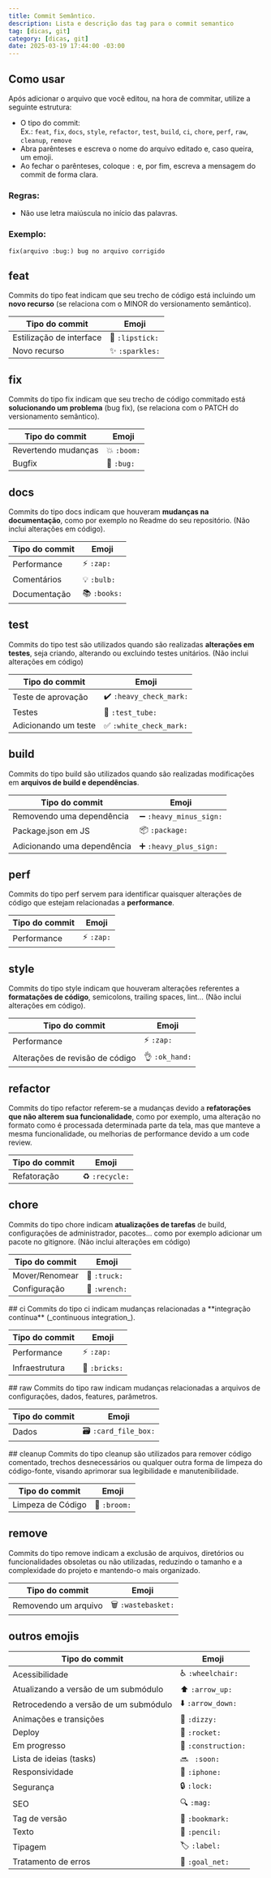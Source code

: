 ```yaml
---
title: Commit Semântico.
description: Lista e descrição das tag para o commit semantico
tag: [dicas, git]
category: [dicas, git]
date: 2025-03-19 17:44:00 -03:00
---
```


## Como usar  
Após adicionar o arquivo que você editou, na hora de commitar, utilize a seguinte estrutura:  

- O tipo do commit:  
  Ex.: `feat`, `fix`, `docs`, `style`, `refactor`, `test`, `build`, `ci`, `chore`, `perf`, `raw`, `cleanup`, `remove`  
- Abra parênteses e escreva o nome do arquivo editado e, caso queira, um emoji.  
- Ao fechar o parênteses, coloque `:` e, por fim, escreva a mensagem do commit de forma clara.  

### Regras:  
- Não use letra maiúscula no início das palavras.  

### Exemplo:  

```
fix(arquivo :bug:) bug no arquivo corrigido
```

## feat

Commits do tipo feat indicam que seu trecho de código está incluindo um **novo recurso** (se relaciona com o MINOR do
versionamento semântico).

<table>
    <thead>
        <tr>
            <th>Tipo do commit</th>
            <th>Emoji</th>
        </tr>
    </thead>
    <tbody>
        <tr>
            <td>Estilização de interface</td>
            <td>💄 <code>:lipstick:</code></td>
        </tr>
        <tr>
            <td>Novo recurso</td>
            <td>✨ <code>:sparkles:</code></td>
        </tr>
    </tbody>
</table>

## fix

Commits do tipo fix indicam que seu trecho de código commitado está **solucionando um problema** (bug fix), (se
relaciona com o PATCH do versionamento semântico).

<table>
    <thead>
        <tr>
            <th>Tipo do commit</th>
            <th>Emoji</th>
        </tr>
    </thead>
    <tbody>
        <tr>
            <td>Revertendo mudanças</td>
            <td>💥 <code>:boom:</code></td>
        </tr>
        <tr>
            <td>Bugfix</td>
            <td>🐛 <code>:bug:</code></td>
        </tr>
    </tbody>
</table>

## docs

Commits do tipo docs indicam que houveram **mudanças na documentação**, como por exemplo no Readme do seu repositório.
(Não inclui alterações em código).

<table>
    <thead>
        <tr>
            <th>Tipo do commit</th>
            <th>Emoji</th>
        </tr>
    </thead>
    <tbody>
        <tr>
            <td>Performance</td>
            <td>⚡ <code>:zap:</code></td>
        </tr>
        <tr>
            <td>Comentários</td>
            <td>💡 <code>:bulb:</code></td>
        </tr>
        <tr>
            <td>Documentação</td>
            <td>📚 <code>:books:</code></td>
        </tr>
    </tbody>
</table>

## test

Commits do tipo test são utilizados quando são realizadas **alterações em testes**, seja criando, alterando ou excluindo
testes unitários. (Não inclui alterações em código)

<table>
    <thead>
        <tr>
            <th>Tipo do commit</th>
            <th>Emoji</th>
        </tr>
    </thead>
    <tbody>
        <tr>
            <td>Teste de aprovação</td>
            <td>✔️ <code>:heavy_check_mark:</code></td>
        </tr>
        <tr>
            <td>Testes</td>
            <td>🧪 <code>:test_tube:</code></td>
        </tr>
        <tr>
            <td>Adicionando um teste</td>
            <td>✅ <code>:white_check_mark:</code></td>
        </tr>
    </tbody>
</table>

## build

Commits do tipo build são utilizados quando são realizadas modificações em **arquivos de build e dependências**.

<table>
    <thead>
        <tr>
            <th>Tipo do commit</th>
            <th>Emoji</th>
        </tr>
    </thead>
    <tbody>
        <tr>
            <td>Removendo uma dependência</td>
            <td>➖ <code>:heavy_minus_sign:</code></td>
        </tr>
        <tr>
            <td>Package.json em JS</td>
            <td>📦 <code>:package:</code></td>
        </tr>
        <tr>
            <td>Adicionando uma dependência</td>
            <td>➕ <code>:heavy_plus_sign:</code></td>
        </tr>
    </tbody>
</table>

## perf

Commits do tipo perf servem para identificar quaisquer alterações de código que estejam relacionadas a **performance**.

<table>
    <thead>
        <tr>
            <th>Tipo do commit</th>
            <th>Emoji</th>
        </tr>
    </thead>
    <tbody>
        <tr>
            <td>Performance</td>
            <td>⚡ <code>:zap:</code></td>
        </tr>
    </tbody>
</table>

## style

Commits do tipo style indicam que houveram alterações referentes a **formatações de código**, semicolons, trailing
spaces, lint... (Não inclui alterações em código).

<table>
    <thead>
        <tr>
            <th>Tipo do commit</th>
            <th>Emoji</th>
        </tr>
    </thead>
    <tbody>
        <tr>
            <td>Performance</td>
            <td>⚡ <code>:zap:</code></td>
        </tr>
        <tr>
            <td>Alterações de revisão de código</td>
            <td>👌 <code>:ok_hand:</code></td>
        </tr>
    </tbody>
</table>

## refactor

Commits do tipo refactor referem-se a mudanças devido a **refatorações que não alterem sua funcionalidade**, como por
exemplo, uma alteração no formato como é processada determinada parte da tela, mas que manteve a mesma funcionalidade,
ou melhorias de performance devido a um code review.

<table>
    <thead>
        <tr>
            <th>Tipo do commit</th>
            <th>Emoji</th>
        </tr>
    </thead>
    <tbody>
        <tr>
            <td>Refatoração</td>
            <td>♻️ <code>:recycle:</code></td>
        </tr>
    </tbody>
</table>

## chore

Commits do tipo chore indicam **atualizações de tarefas** de build, configurações de administrador, pacotes... como por
exemplo adicionar um pacote no gitignore. (Não inclui alterações em código)

<table>
    <thead>
        <tr>
            <th>Tipo do commit</th>
            <th>Emoji</th>
        </tr>
    </thead>
    <tbody>
        <tr>
            <td>Mover/Renomear</td>
            <td>🚚 <code>:truck:</code></td>
        </tr>
        <tr>
            <td>Configuração</td>
            <td>🔧 <code>:wrench:</code></td>
        </tr>
    </tbody>
</table>
## ci
Commits do tipo ci indicam mudanças relacionadas a **integração contínua** (_continuous integration_).
<table>
    <thead>
        <tr>
            <th>Tipo do commit</th>
            <th>Emoji</th>
        </tr>
    </thead>
    <tbody>
        <tr>
            <td>Performance</td>
            <td>⚡ <code>:zap:</code></td>
        </tr>
        <tr>
            <td>Infraestrutura</td>
            <td>🧱 <code>:bricks:</code></td>
        </tr>
    </tbody>
</table>
## raw
Commits do tipo raw indicam mudanças relacionadas a arquivos de configurações, dados, features, parâmetros.
<table>
    <thead>
        <tr>
            <th>Tipo do commit</th>
            <th>Emoji</th>
        </tr>
    </thead>
    <tbody>
        <tr>
            <td>Dados</td>
            <td>🗃️ <code>:card_file_box:</code></td>
        </tr>
    </tbody>
</table>
## cleanup
Commits do tipo cleanup são utilizados para remover código comentado, trechos desnecessários ou qualquer outra forma de
limpeza do código-fonte, visando aprimorar sua legibilidade e manutenibilidade.
<table>
    <thead>
        <tr>
            <th>Tipo do commit</th>
            <th>Emoji</th>
        </tr>
    </thead>
    <tbody>
        <td>Limpeza de Código</td>
        <td>🧹 <code>:broom:</code></td>
    </tbody>
</table>

## remove

Commits do tipo remove indicam a exclusão de arquivos, diretórios ou funcionalidades obsoletas ou não utilizadas,
reduzindo o tamanho e a complexidade do projeto e mantendo-o mais organizado.

<table>
    <thead>
        <tr>
            <th>Tipo do commit</th>
            <th>Emoji</th>
        </tr>
    </thead>
    <tbody>
        <tr>
            <td>Removendo um arquivo</td>
            <td>🗑️ <code>:wastebasket:</code></td>
        </tr>
    </tbody>
</table>

## outros emojis

<table>
    <thead>
        <tr>
            <th>Tipo do commit</th>
            <th>Emoji</th>
        </tr>
    </thead>
    <tbody>
        <tr>
            <td>Acessibilidade</td>
            <td>♿ <code>:wheelchair:</code></td>
        </tr>
        <tr>
            <td>Atualizando a versão de um submódulo</td>
            <td>⬆️ <code>:arrow_up:</code></td>
        </tr>
        <tr>
            <td>Retrocedendo a versão de um submódulo</td>
            <td>⬇️ <code>:arrow_down:</code></td>
        </tr>
        <tr>
            <td>Animações e transições</td>
            <td>💫 <code>:dizzy:</code></td>
        </tr>
        <tr>
            <td>Deploy</td>
            <td>🚀 <code>:rocket:</code></td>
        </tr>
        <tr>
            <td>Em progresso</td>
            <td>🚧 <code>:construction:</code></td>
        </tr>
        <tr>
            <td>Lista de ideias (tasks)</td>
            <td>🔜 <code> :soon: </code></td>
        </tr>
        <tr>
            <td>Responsividade</td>
            <td>📱 <code>:iphone:</code></td>
        </tr>
        <tr>
            <td>Segurança</td>
            <td>🔒️ <code>:lock:</code></td>
        </tr>
        <tr>
            <td>SEO</td>
            <td>🔍️ <code>:mag:</code></td>
        </tr>
        <tr>
            <td>Tag de versão</td>
            <td>🔖 <code>:bookmark:</code></td>
        </tr>
        <tr>
            <td>Texto</td>
            <td>📝 <code>:pencil:</code></td>
        </tr>
        <tr>
            <td>Tipagem</td>
            <td>🏷️ <code>:label:</code></td>
        </tr>
        <tr>
            <td>Tratamento de erros</td>
            <td>🥅 <code>:goal_net:</code></td>
        </tr>
    </tbody>
</table>